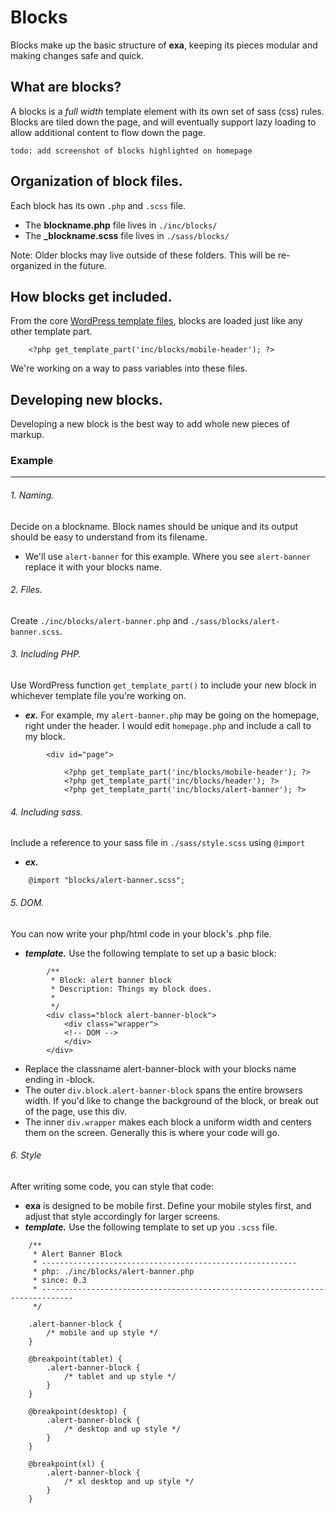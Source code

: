 # Blocks

Blocks make up the basic structure of **exa**, keeping its pieces modular and making changes safe and quick.

## What are blocks?

A blocks is a _full width_ template element with its own set of sass (css) rules. Blocks are tiled down the page, and will eventually support lazy loading to allow additional content to flow down the page.

	todo: add screenshot of blocks highlighted on homepage

## Organization of block files.

Each block has its own `.php` and `.scss` file. 

* The **blockname.php** file lives in `./inc/blocks/` 
* The **_blockname.scss** file lives in `./sass/blocks/`

Note: Older blocks may live outside of these folders. This will be re-organized in the future. 

## How blocks get included.

From the core [WordPress template files](https://developer.wordpress.org/themes/basics/template-hierarchy/), blocks are loaded just like any other template part.

		<?php get_template_part('inc/blocks/mobile-header'); ?>

We're working on a way to pass variables into these files.

## Developing new blocks.

Developing a new block is the best way to add whole new pieces of markup.

### Example

* * *

###### 1. Naming.

Decide on a blockname. Block names should be unique and its output should be easy to understand from its filename. 

* We'll use `alert-banner` for this example. Where you see `alert-banner` replace it with your blocks name.

###### 2. Files.

Create `./inc/blocks/alert-banner.php` and `./sass/blocks/alert-banner.scss`.

###### 3. Including PHP.

Use WordPress function `get_template_part()` to include your new block in whichever template file you're working on.

* ***ex.*** For example, my `alert-banner.php` may be going on the homepage, right under the header. I would edit `homepage.php` and include a call to my block.
```
		<div id="page">

			<?php get_template_part('inc/blocks/mobile-header'); ?>
			<?php get_template_part('inc/blocks/header'); ?>
			<?php get_template_part('inc/blocks/alert-banner'); ?>
```

###### 4. Including sass.

Include a reference to your sass file in `./sass/style.scss` using `@import`

* ***ex.***  
```
	@import "blocks/alert-banner.scss";
```

###### 5. DOM.

You can now write your php/html code in your block's .php file. 

* ***template.*** Use the following template to set up a basic block:	

```
		/**
		 * Block: alert banner block
		 * Description: Things my block does.
		 *
		 */
		<div class="block alert-banner-block">
			<div class="wrapper">
			<!-- DOM -->
			</div>
		</div>
```

* Replace the classname alert-banner-block with your blocks name ending in -block.
* The outer `div.block.alert-banner-block` spans the entire browsers width. If you'd like to change the background of the block, or break out of the page, use this div.
* The inner `div.wrapper` makes each block a uniform width and centers them on the screen. Generally this is where your code will go.

###### 6. Style

After writing some code, you can style that code:

* **exa** is designed to be mobile first. Define your mobile styles first, and adjust that style accordingly for larger screens.
* ***template.*** Use the following template to set up you `.scss` file.

```
	/**
	 * Alert Banner Block
	 * ---------------------------------------------------------
	 * php: ./inc/blocks/alert-banner.php
	 * since: 0.3
	 * -----------------------------------------------------------------------------
	 */
	
	.alert-banner-block {
		/* mobile and up style */
	}
	
	@breakpoint(tablet) {
		.alert-banner-block {
			/* tablet and up style */
		}
	}

	@breakpoint(desktop) {
		.alert-banner-block {
			/* desktop and up style */
		}
	}

	@breakpoint(xl) {
		.alert-banner-block {
			/* xl desktop and up style */
		}	
	}
```


